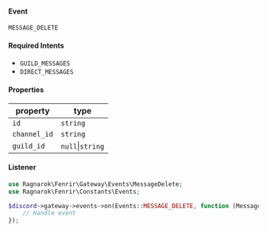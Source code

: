 #### Event
`MESSAGE_DELETE`

#### Required Intents
- `GUILD_MESSAGES`
- `DIRECT_MESSAGES`

#### Properties
|property|type|
|--------|----|
|`id`|`string`|
|`channel_id`|`string`|
|`guild_id`|`null`&#124;`string`|

#### Listener
```php
use Ragnarok\Fenrir\Gateway\Events\MessageDelete;
use Ragnarok\Fenrir\Constants\Events;

$discord->gateway->events->on(Events::MESSAGE_DELETE, function (MessageDelete $event) {
    // Handle event
});
```
